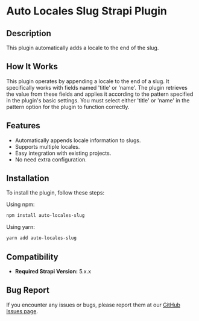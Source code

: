# Auto Locales Slug Strapi Plugin

## Description

This plugin automatically adds a locale to the end of the slug.

## How It Works

This plugin operates by appending a locale to the end of a slug. It specifically works with fields named 'title' or 'name'. The plugin retrieves the value from these fields and applies it according to the pattern specified in the plugin's basic settings. You must select either 'title' or 'name' in the pattern option for the plugin to function correctly.

## Features

- Automatically appends locale information to slugs.
- Supports multiple locales.
- Easy integration with existing projects.
- No need extra configuration.

## Installation

To install the plugin, follow these steps:

Using npm:

```bash
npm install auto-locales-slug
```

Using yarn:

```bash
yarn add auto-locales-slug
```

## Compatibility

- **Required Strapi Version:** 5.x.x

## Bug Report

If you encounter any issues or bugs, please report them at our [GitHub Issues page](https://github.com/livealvi/strapi-plugin-auto-locales-slug/issues).
